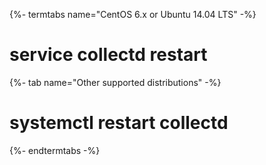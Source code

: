 {%- termtabs name="CentOS 6.x or Ubuntu 14.04 LTS" -%}
# service collectd restart
{%- tab name="Other supported distributions" -%}
# systemctl restart collectd
{%- endtermtabs -%}
